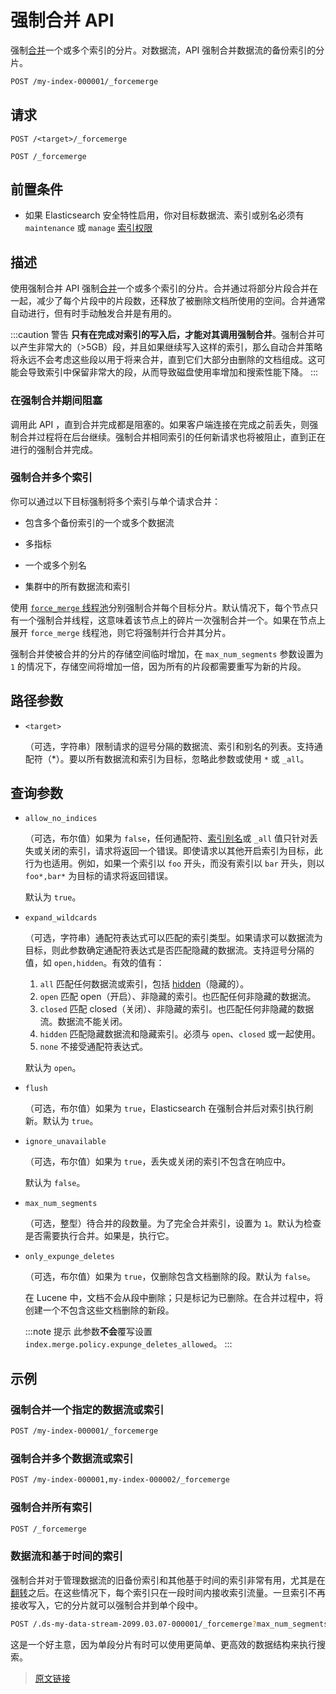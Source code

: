 # 强制合并 API

强制[合并](/index_modules/merge)一个或多个索引的分片。对数据流，API 强制合并数据流的备份索引的分片。

```bash
POST /my-index-000001/_forcemerge
```

## 请求

`POST /<target>/_forcemerge`

`POST /_forcemerge`

## 前置条件

- 如果 Elasticsearch 安全特性启用，你对目标数据流、索引或别名必须有 `maintenance` 或 `manage` [索引权限](/secure_the_elastic_statck/user_authorization/security_privileges#索引权限)

## 描述

使用强制合并 API 强制[合并](/index_modules/merge)一个或多个索引的分片。合并通过将部分片段合并在一起，减少了每个片段中的片段数，还释放了被删除文档所使用的空间。合并通常自动进行，但有时手动触发合并是有用的。

:::caution 警告
**只有在完成对索引的写入后，才能对其调用强制合并**。强制合并可以产生非常大的（>5GB）段，并且如果继续写入这样的索引，那么自动合并策略将永远不会考虑这些段以用于将来合并，直到它们大部分由删除的文档组成。这可能会导致索引中保留非常大的段，从而导致磁盘使用率增加和搜索性能下降。
:::

### 在强制合并期间阻塞

调用此 API ，直到合并完成都是阻塞的。如果客户端连接在完成之前丢失，则强制合并过程将在后台继续。强制合并相同索引的任何新请求也将被阻止，直到正在进行的强制合并完成。

### 强制合并多个索引

你可以通过以下目标强制将多个索引与单个请求合并：

- 包含多个备份索引的一个或多个数据流

- 多指标

- 一个或多个别名

- 集群中的所有数据流和索引

使用 [`force_merge` 线程池](/set_up_elasticsearch/configuring_elasticsearch/thread_pools)分别强制合并每个目标分片。默认情况下，每个节点只有一个强制合并线程，这意味着该节点上的碎片一次强制合并一个。如果在节点上展开 `force_merge` 线程池，则它将强制并行合并其分片。

强制合并使被合并的分片的存储空间临时增加，在 `max_num_segments` 参数设置为 `1` 的情况下，存储空间将增加一倍，因为所有的片段都需要重写为新的片段。

## 路径参数

- `<target>`

  （可选，字符串）限制请求的逗号分隔的数据流、索引和别名的列表。支持通配符（*）。要以所有数据流和索引为目标，忽略此参数或使用 `*` 或 `_all`。

## 查询参数

- `allow_no_indices`

  （可选，布尔值）如果为 `false`，任何通配符、[索引别名](/rest_apis/index_apis/bulk_index_alias)或 `_all` 值只针对丢失或关闭的索引，请求将返回一个错误。即使请求以其他开启索引为目标，此行为也适用。例如，如果一个索引以 `foo` 开头，而没有索引以 `bar` 开头，则以 `foo*,bar*` 为目标的请求将返回错误。

  默认为 `true`。

- `expand_wildcards`

  （可选，字符串）通配符表达式可以匹配的索引类型。如果请求可以数据流为目标，则此参数确定通配符表达式是否匹配隐藏的数据流。支持逗号分隔的值，如 `open,hidden`。有效的值有：

  1. `all`
  匹配任何数据流或索引，包括 [hidden](/rest_apis/api_convention/multi_target_syntax#隐藏数据流和索引)（隐藏的）。
  2. `open`
  匹配 open（开启）、非隐藏的索引。也匹配任何非隐藏的数据流。
  3. `closed`
  匹配 closed（关闭）、非隐藏的索引。也匹配任何非隐藏的数据流。数据流不能关闭。
  4. `hidden`
  匹配隐藏数据流和隐藏索引。必须与 `open`、`closed` 或一起使用。
  5. `none`
  不接受通配符表达式。

  默认为 `open`。

- `flush`

  （可选，布尔值）如果为 `true`，Elasticsearch 在强制合并后对索引执行刷新。默认为 `true`。

- `ignore_unavailable`

  （可选，布尔值）如果为 `true`，丢失或关闭的索引不包含在响应中。

  默认为 `false`。

- `max_num_segments`

  （可选，整型）待合并的段数量。为了完全合并索引，设置为 `1`。默认为检查是否需要执行合并。如果是，执行它。

- `only_expunge_deletes`

  （可选，布尔值）如果为 `true`，仅删除包含文档删除的段。默认为 `false`。

  在 Lucene 中，文档不会从段中删除；只是标记为已删除。在合并过程中，将创建一个不包含这些文档删除的新段。

  :::note 提示
  此参数**不会**覆写设置 `index.merge.policy.expunge_deletes_allowed`。
  :::

## 示例

### 强制合并一个指定的数据流或索引

```bash
POST /my-index-000001/_forcemerge
```

### 强制合并多个数据流或索引

```bash
POST /my-index-000001,my-index-000002/_forcemerge
```

### 强制合并所有索引

```bash
POST /_forcemerge
```

### 数据流和基于时间的索引

强制合并对于管理数据流的旧备份索引和其他基于时间的索引非常有用，尤其是在[翻转](/rest_apis/index_apis/rollover_index)之后。在这些情况下，每个索引只在一段时间内接收索引流量。一旦索引不再接收写入，它的分片就可以强制合并到单个段中。

```bash
POST /.ds-my-data-stream-2099.03.07-000001/_forcemerge?max_num_segments=1
```

这是一个好主意，因为单段分片有时可以使用更简单、更高效的数据结构来执行搜索。

> [原文链接](https://www.elastic.co/guide/en/elasticsearch/reference/current/indices-forcemerge.html)
